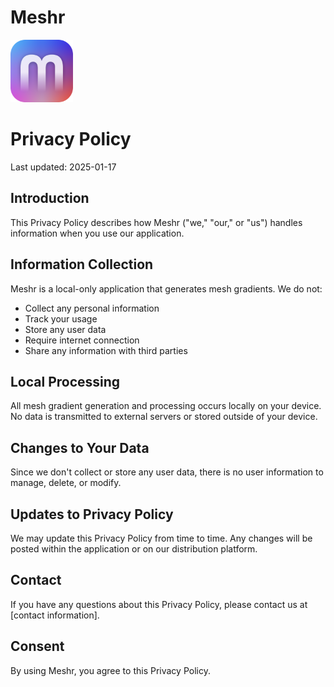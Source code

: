 # Meshr 
<img src="meshr.png" width="100" height="100" alt="Meshr App">

# Privacy Policy

Last updated: 2025-01-17

## Introduction

This Privacy Policy describes how Meshr ("we," "our," or "us") handles information when you use our application.

## Information Collection

Meshr is a local-only application that generates mesh gradients. We do not:
- Collect any personal information
- Track your usage
- Store any user data
- Require internet connection
- Share any information with third parties

## Local Processing

All mesh gradient generation and processing occurs locally on your device. No data is transmitted to external servers or stored outside of your device.

## Changes to Your Data

Since we don't collect or store any user data, there is no user information to manage, delete, or modify.

## Updates to Privacy Policy

We may update this Privacy Policy from time to time. Any changes will be posted within the application or on our distribution platform.

## Contact

If you have any questions about this Privacy Policy, please contact us at [contact information].

## Consent

By using Meshr, you agree to this Privacy Policy.
